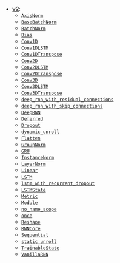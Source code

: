 <!-- This file is machine generated: DO NOT EDIT THIS FILE.
     Edits will be overwritten the next time the file is generated. -->
<!-- common_typos_disable -->
<!--* freshness: { exempt: true } *-->

* **[v2](v2.md)**:
  * [`AxisNorm`](v2.md#AxisNorm)
  * [`BaseBatchNorm`](v2.md#BaseBatchNorm)
  * [`BatchNorm`](v2.md#BatchNorm)
  * [`Bias`](v2.md#Bias)
  * [`Conv1D`](v2.md#Conv1D)
  * [`Conv1DLSTM`](v2.md#Conv1DLSTM)
  * [`Conv1DTranspose`](v2.md#Conv1DTranspose)
  * [`Conv2D`](v2.md#Conv2D)
  * [`Conv2DLSTM`](v2.md#Conv2DLSTM)
  * [`Conv2DTranspose`](v2.md#Conv2DTranspose)
  * [`Conv3D`](v2.md#Conv3D)
  * [`Conv3DLSTM`](v2.md#Conv3DLSTM)
  * [`Conv3DTranspose`](v2.md#Conv3DTranspose)
  * [`deep_rnn_with_residual_connections`](v2.md#deep_rnn_with_residual_connections)
  * [`deep_rnn_with_skip_connections`](v2.md#deep_rnn_with_skip_connections)
  * [`DeepRNN`](v2.md#DeepRNN)
  * [`Deferred`](v2.md#Deferred)
  * [`Dropout`](v2.md#Dropout)
  * [`dynamic_unroll`](v2.md#dynamic_unroll)
  * [`Flatten`](v2.md#Flatten)
  * [`GroupNorm`](v2.md#GroupNorm)
  * [`GRU`](v2.md#GRU)
  * [`InstanceNorm`](v2.md#InstanceNorm)
  * [`LayerNorm`](v2.md#LayerNorm)
  * [`Linear`](v2.md#Linear)
  * [`LSTM`](v2.md#LSTM)
  * [`lstm_with_recurrent_dropout`](v2.md#lstm_with_recurrent_dropout)
  * [`LSTMState`](v2.md#LSTMState)
  * [`Metric`](v2.md#Metric)
  * [`Module`](v2.md#Module)
  * [`no_name_scope`](v2.md#no_name_scope)
  * [`once`](v2.md#once)
  * [`Reshape`](v2.md#Reshape)
  * [`RNNCore`](v2.md#RNNCore)
  * [`Sequential`](v2.md#Sequential)
  * [`static_unroll`](v2.md#static_unroll)
  * [`TrainableState`](v2.md#TrainableState)
  * [`VanillaRNN`](v2.md#VanillaRNN)

